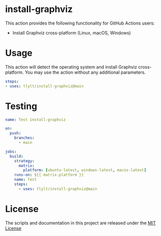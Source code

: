 # install-graphviz

This action provides the following functionality for GitHub Actions users:

- Install Graphviz cross-platform (Linux, macOS, Windows)

# Usage

This action will detect the operating system and install Graphviz cross-platform. You may use the action without any additional parameters.

```yaml
steps:
- uses: tlylt/install-graphviz@main
```

# Testing

```yaml
name: Test install-graphviz

on:
  push:
    branches:
      - main

jobs:
  build:
    strategy:
      matrix:
        platform: [ubuntu-latest, windows-latest, macos-latest]
    runs-on: ${{ matrix.platform }}
    name: Test
    steps:
      - uses: tlylt/install-graphviz@main
```

# License

The scripts and documentation in this project are released under the [MIT License](LICENSE)

